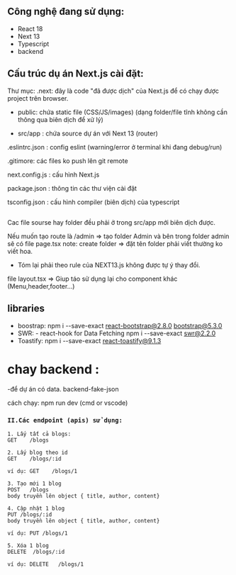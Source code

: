 ## Công nghệ đang sử dụng:

- React 18
- Next 13
- Typescript
- backend

## Cấu trúc dụ án Next.js cài đặt:

Thư mục:
.next: đây là code "đã được dịch" của Next.js để có chạy được project trên browser.

- public: chứa static file (CSS/JS/images) (dạng folder/file tĩnh không cần thông qua biên dịch để xử lý)

- src/app : chứa source dự án với Next 13 (router)

.eslintrc.json : config eslint (warning/error ở terminal khi đang debug/run)

.gitimore: các files ko push lên git remote

next.config.js : cấu hình Next.js

package.json : thông tin các thư viện cài đặt

tsconfig.json : cấu hình compiler (biên dịch) của typescript

##

Cac file sourse hay folder đều phải ở trong src/app mới biên dịch được.

Nếu muốn tạo route là /admin => tạo folder Admin và bên trong folder admin sẽ có file page.tsx
note: create folder => đặt tên folder phải viết thường ko viết hoa.

- Tóm lại phải theo rule của NEXT13.js không được tự ý thay đổi.

file layout.tsx => Giup táo sử dụng lại cho component khác (Menu,header,footer...)

## libraries

- boostrap:
  npm i --save-exact react-bootstrap@2.8.0 bootstrap@5.3.0
- SWR: - react-hook for Data Fetching
  npm i --save-exact swr@2.2.0
- Toastify:
  npm i --save-exact react-toastify@9.1.3

# chay backend :

-để dự án có data.
backend-fake-json

cách chạy: npm run dev (cmd or vscode)

### `II.Các endpoint (apis) sử dụng:`

```
1. Lấy tất cả blogs:
GET    /blogs

2. Lấy blog theo id
GET    /blogs/:id

ví dụ: GET    /blogs/1

3. Tạo mới 1 blog
POST   /blogs
body truyền lên object { title, author, content}

4. Cập nhật 1 blog
PUT /blogs/:id
body truyền lên object { title, author, content}

ví dụ: PUT /blogs/1

5. Xóa 1 blog
DELETE  /blogs/:id

ví dụ: DELETE   /blogs/1
```
